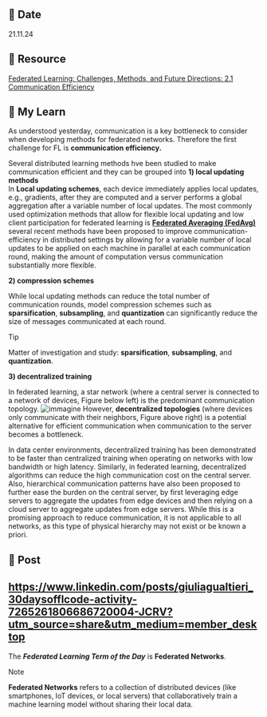 ## 📅 Date
21.11.24

## 📰 Resource
[Federated Learning: Challenges, Methods, and Future Directions: 2.1 Communication Efficiency](https://arxiv.org/pdf/1908.07873)

## 🔖 My Learn
As understood yesterday, communication is a key bottleneck to consider when developing methods for federated networks.
Therefore the first challenge for FL is **communication efficiency.**

Several distributed learning methods hve been studied to make communication efficient and they can be grouped into
**1) local updating methods** <br>
In **Local updating schemes**, each device immediately applies local updates, e.g., 
gradients, after they are computed and a server performs a global aggregation after a variable number of local updates. 
The most commonly used optimization methods that allow for flexible local updating and low client participation for federated learning is [**Federated Averaging (FedAvg)**](https://arxiv.org/pdf/1602.05629)
several recent methods have been proposed to improve communication-efficiency
in distributed settings by allowing for a variable number of local updates to be applied on each machine in parallel at each communication round, making the amount of computation versus communication substantially more flexible.

**2) compression schemes** <br>

While local updating methods can reduce the total number of communication rounds, model compression schemes such as **sparsification**, **subsampling**, and **quantization** can significantly reduce the size of messages communicated at each round.
> [!TIP]
> Matter of investigation and study: **sparsification**, **subsampling**, and **quantization**.

**3) decentralized training** <br>

In federated learning, a star network (where a central server is connected to a network of devices, Figure below left) is the predominant communication topology. 
![immagine](https://github.com/user-attachments/assets/ad5fded4-2845-4929-85f4-b79eb16a1811)
However, **decentralized topologies** (where devices only communicate with their neighbors, Figure above right) is a potential alternative for efficient communication when communication to the server becomes a bottleneck. 

In data center environments, decentralized training has been demonstrated to be faster than centralized training when operating on networks with low bandwidth or high latency. Similarly, in federated learning, decentralized algorithms can reduce the high communication cost on the central server. Also, hierarchical communication patterns have also been proposed to further ease the burden on the central server, by first leveraging edge servers to aggregate the updates from edge devices and then relying on a cloud server to aggregate updates from edge servers. While this is a promising approach to reduce communication, it is not applicable to all networks,
as this type of physical hierarchy may not exist or be known a priori.

## 📮 Post
https://www.linkedin.com/posts/giuliagualtieri_30daysofflcode-activity-7265261806686720004-JCRV?utm_source=share&utm_medium=member_desktop
------
The _**Federated Learning Term of the Day**_ is **Federated Networks**.
> [!NOTE]
> **Federated Networks** refers to a collection of distributed devices (like smartphones, IoT devices, or local servers) that collaboratively train a machine learning model without sharing their local data.
